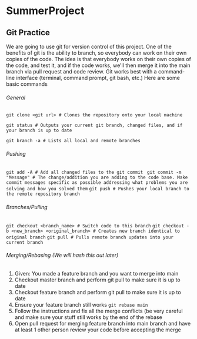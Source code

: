 # SummerProject

## Git Practice
We are going to use git for version control of this project. One of the benefits of git is the ability to branch, so everybody can work on their own copies of the code. The idea is that everybody works on their own copies of the code, and test it, and if the code works, we'll then merge it into the main branch via pull request and code review. Git works best with a command-line interface (terminal, command prompt, git bash, etc.) Here are some basic commands
###### General
```git clone <git url> # Clones the repository onto your local machine ```

```git status # Outputs your current git branch, changed files, and if your branch is up to date```

```git branch -a # Lists all local and remote branches```

###### Pushing
```git add -A # Add all changed files to the git commit ```
``` git commit -m "Message" # The change/addition you are adding to the code base. Make commit messages specific as possible addressing what problems you are solving and how you solved them ```
``` git push # Pushes your local branch to the remote repository branch ```
###### Branches/Pulling
```git checkout <branch_name> # Switch code to this branch```
```git checkout -b <new_branch> <original_branch> # Creates new branch identical to original branch```
```git pull # Pulls remote branch updates into your current branch ```
###### Merging/Rebasing (We will hash this out later)
1. Given: You made a feature branch and you want to merge into main
2. Checkout master branch and perform git pull to make sure it is up to date
3. Checkout feature branch and perform git pull to make sure it is up to date
4. Ensure your feature branch still works
``` git rebase main ```
5. Follow the instructions and fix all the merge conflicts (be very careful and make sure your stuff still works by the end of the rebase
6. Open pull request for merging feature branch into main branch and have at least 1 other person review your code before accepting the merge
